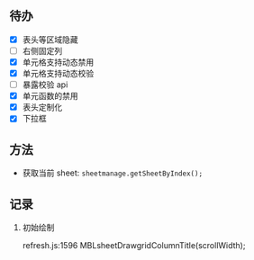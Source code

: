## 待办

- [x] 表头等区域隐藏
- [ ] 右侧固定列
- [x] 单元格支持动态禁用
- [x] 单元格支持动态校验
- [ ] 暴露校验 api
- [x] 单元函数的禁用
- [x] 表头定制化
- [x] 下拉框

## 方法

- 获取当前 sheet: `sheetmanage.getSheetByIndex();`

## 记录

1. 初始绘制

   refresh.js:1596 MBLsheetDrawgridColumnTitle(scrollWidth);
